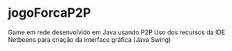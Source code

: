 # jogoForcaP2P
Game em rede desenvolvido em Java usando P2P
Uso dos recursos da IDE Netbeens para criação da interface gráfica (Java Swing)
